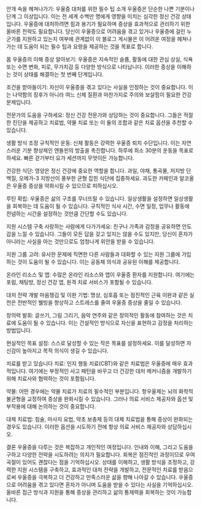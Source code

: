 안개 속을 헤쳐나가기: 우울증 대처를 위한 필수 팁
소개
우울증은 단순한 나쁜 기분이나 단계 그 이상입니다. 이는 전 세계 수백만 명에게 영향을 미치는 심각한 정신 건강 상태입니다. 우울증에 대처하려면 힘과 용기가 필요하며 증상을 효과적으로 관리하기 위한 올바른 전략도 필요합니다. 당신이 우울증으로 어려움을 겪고 있거나 우울증에 걸린 누군가를 지원하고 있는지 여부에 관계없이 이 블로그 게시물은 이 어려운 여정을 헤쳐나가는 데 도움이 되는 필수 팁과 요령을 제공하는 것을 목표로 합니다.

몸
우울증의 이해
증상 알아보기: 우울증은 지속적인 슬픔, 활동에 대한 관심 상실, 식욕 또는 수면 변화, 피로, 무가치감 등 다양한 방식으로 나타납니다. 이러한 증상을 이해하는 것이 상태를 해결하는 첫 번째 단계입니다.

조건을 받아들이기: 자신이 우울증을 겪고 있다는 사실을 인정하는 것이 중요합니다. 이는 나약함의 징후가 아니라 여느 신체 질환과 마찬가지로 주의와 보살핌이 필요한 건강 문제입니다.

전문가의 도움을 구하세요: 정신 건강 전문가와 상담하는 것이 중요합니다. 그들은 적절한 진단을 제공하고 치료법, 약물 치료 또는 이 둘의 조합과 같은 치료 옵션을 추천할 수 있습니다.

생활 방식 조정
규칙적인 운동: 신체 활동은 강력한 우울증 퇴치 수단입니다. 이는 자연스러운 기분 향상제인 엔돌핀의 방출을 촉진합니다. 하루에 최소 30분의 운동을 목표로 하세요. 빠른 걷기부터 요가 세션까지 무엇이든 가능합니다.

건강한 식단: 영양은 정신 건강에 중요한 역할을 합니다. 과일, 야채, 통곡물, 저지방 단백질, 오메가-3 지방산이 풍부한 균형 잡힌 식단에 집중하세요. 과도한 카페인과 알코올은 우울증 증상을 악화시킬 수 있으므로 피하십시오.

루틴 확립: 우울증은 삶의 구조를 무너뜨릴 수 있습니다. 일상생활을 설정하면 일상생활을 회복하는 데 도움이 될 수 있습니다. 규칙적인 식사 시간, 수면 일정, 업무나 활동에 전념하는 시간을 설정하는 것만큼 간단할 수도 있습니다.

지원 시스템 구축
사랑하는 사람에게 다가가세요: 친구나 가족과 감정을 공유하면 안도감을 느낄 수 있습니다. 그들이 모든 답을 갖고 있지는 않을 수도 있지만, 당신이 혼자가 아니라는 사실을 아는 것만으로도 엄청나게 위안을 받을 수 있습니다.

지원 그룹 고려: 유사한 문제에 직면한 다른 사람들과 대화할 수 있는 지원 그룹에 가입하는 것이 도움이 될 수 있습니다. 이는 공동체 의식과 공유된 이해를 제공합니다.

온라인 리소스 및 앱: 수많은 온라인 리소스와 앱이 우울증 환자를 지원합니다. 여기에는 포럼, 채팅방, 정신 건강 앱, 원격 치료 서비스가 포함될 수 있습니다.

대처 전략 개발
마음챙김 및 이완 기법: 명상, 심호흡 또는 점진적인 근육 이완과 같은 실천은 전반적인 웰빙을 향상하고 스트레스를 줄여 우울증 증상을 줄일 수 있습니다.

창의력 발휘: 글쓰기, 그림 그리기, 음악 연주와 같은 창의적인 활동에 참여하는 것은 치료에 도움이 될 수 있습니다. 이는 건설적인 방식으로 자신을 표현하고 감정을 처리하는 방법입니다.

현실적인 목표 설정: 스스로 달성할 수 있는 작은 목표를 설정하세요. 이를 달성하면 자신감이 높아지고 목적 의식이 생길 수 있습니다.

치료를 받고 있습니다
치료: 인지 행동 치료(CBT)와 같은 치료법은 우울증에 매우 효과적입니다. 여기에는 부정적인 사고 패턴을 바꾸고 더 건강한 대처 메커니즘을 개발하기 위해 치료사와 협력하는 것이 포함됩니다.

약물: 어떤 경우에는 약물 치료가 치료의 필수적인 부분입니다. 항우울제는 뇌의 화학적 불균형을 교정하여 증상을 완화시킬 수 있습니다. 그러나 의료 서비스 제공자와 옵션 및 부작용에 대해 논의하는 것이 중요합니다.

대체 치료법: 침술, 마사지 요법, 약초 보충제 등의 대체 치료법을 통해 증상이 완화되는 경우도 있습니다. 이러한 옵션을 시도하기 전에 항상 의료 서비스 제공자와 상담하십시오.

결론
우울증을 다루는 것은 복잡하고 개인적인 여정입니다. 인내와 이해, 그리고 도움을 구하고 다양한 전략을 시도하려는 의지가 필요합니다. 회복은 점진적인 과정이므로 우여곡절이 있어도 괜찮다는 점을 기억하십시오. 상태를 이해하고, 생활 방식을 조정하고, 강력한 지원 시스템을 구축하고, 효과적인 대처 전략을 개발하고, 전문적인 치료를 받음으로써 우울증을 극복하고 더 건강하고 만족스러운 삶을 향해 나아갈 수 있습니다. 우울증으로 어려움을 겪고 있다면 혼자가 아니며 도움을 받을 수 있다는 사실을 기억하십시오. 올바른 접근 방식과 지원을 통해 증상을 관리하고 삶의 통제력을 회복하는 것이 가능합니다.